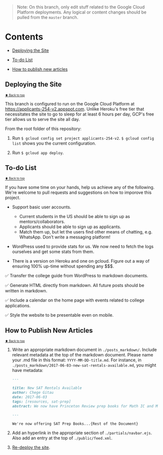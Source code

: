 > Note: On this branch, only edit stuff related to the Google Cloud Platform deployments. Any logical or content changes should be pulled from the `master` branch.

# Contents

* [Deploying the Site](#deploying-the-site)

* [To-do List](#kenyans-applying-to-us-universities-to-do-list)

* [How to publish new articles](#how-to-publish-new-articles)

## Deploying the Site

<sub><sup>[:arrow_up: Back to top](#contents)</sup></sub>

This branch is configured to run on the Google Cloud Platform at https://applicants-254-v2.appspot.com. Unlike Heroku's free tier that necessitates the site to go to sleep for at least 6 hours per day, GCP's free tier allows us to serve the site all day.

From the root folder of this repository:

1. Run `$ gcloud config set project applicants-254-v2`. `$ gcloud config list` shows you the current configuration.

1. Run `$ gcloud app deploy`.

## To-do List

<sub><sup>[:arrow_up: Back to top](#contents)</sup></sub>

If you have some time on your hands, help us achieve any of the following. We're welcome to pull requests and suggestions on how to imporove this project.

* Support basic user accounts. 
  * Current students in the US should be able to sign up as mentors/collaborators. 
  * Applicants should be able to sign up as applicants. 
  * Match them up, but let the users find other means of chatting, e.g. WhatsApp. Don't write a messaging platform!

* WordPress used to provide stats for us. We now need to fetch the logs ourselves and get some stats from them.

* There is a version on Heroku and one on gcloud. Figure out a way of ensuring 100% up-time without spending any $$$.

:white_check_mark: Transfer the college guide from WordPress to markdown documents.

:white_check_mark: Generate HTML directly from markdown. All future posts should be written in markdown.

:white_check_mark: Include a calendar on the home page with events related to college applications.

:white_check_mark: Style the website to be presentable even on mobile.

## How to Publish New Articles

<sub><sup>[:arrow_up: Back to top](#contents)</sup></sub>

1. Write an appropriate markdown document in `./posts_markdown/`. Include relevant metadata at the top of the markdown document. Please name your .md file in this format: `YYYY-MM-DD-title.md`. For instance, in `./posts_markdown/2017-06-03-new-sat-rentals-available.md`, you might have metadata:

    ```markdown
    ---

    title: New SAT Rentals Available
    author: Chege Gitau
    date: 2017-06-03
    tags: [resources, sat-prep]
    abstract: We now have Princeton Review prep books for Math IC and Math IIC, and Barron's prep books for Biology E/M and Chemistry.

    ---

    We're now offering SAT Prep Books...{Rest of the Document}
    ```

2. Add an hyperlink in the appropriate section of `./partials/navbar.ejs`. Also add an entry at the top of `./public/feed.xml`.

3. [Re-deploy the site](#deploying-the-site).